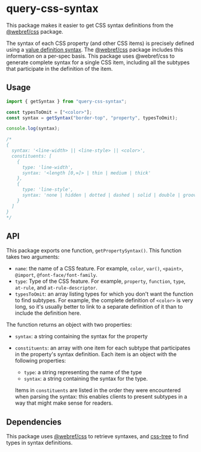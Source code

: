 # query-css-syntax

This package makes it easier to get CSS syntax definitions from the [@webref/css](https://www.npmjs.com/package/@webref/css) package.

The syntax of each CSS property (and other CSS items) is precisely defined using a [value definition syntax](https://drafts.csswg.org/css-values/#value-defs). The [@webref/css](https://www.npmjs.com/package/@webref/css) package includes this information on a per-spec basis. This package uses @webref/css to generate complete syntax for a single CSS item, including all the subtypes that participate in the definition of the item.

## Usage

```js
import { getSyntax } from "query-css-syntax";

const typesToOmit = ["<color>"];
const syntax = getSyntax("border-top", "property", typesToOmit);

console.log(syntax);

/*
{
  syntax: '<line-width> || <line-style> || <color>',
  constituents: [
    {
      type: 'line-width',
      syntax: '<length [0,∞]> | thin | medium | thick'
    },
    {
      type: 'line-style',
      syntax: 'none | hidden | dotted | dashed | solid | double | groove | ridge | inset | outset'
    }
  ]
}
*/
```

## API

This package exports one function, `getPropertySyntax()`. This function takes two arguments:

- `name`: the name of a CSS feature. For example, `color`, `var()`, `<paint>`, `@import`, `@font-face/font-family`.
- `type`: Type of the CSS feature. For example, `property`, `function`, `type`, `at-rule`, and `at-rule-descriptor`.
- `typesToOmit`: an array listing types for which you don't want the function to find subtypes. For example, the complete definition of `<color>` is very long, so it's usually better to link to a separate definition of it than to include the definition here.

The function returns an object with two properties:

- `syntax`: a string containing the syntax for the property
- `constituents`: an array with one item for each subtype that participates in the property's syntax definition. Each item is an object with the following properties:

  - `type`: a string representing the name of the type
  - `syntax`: a string containing the syntax for the type.

  Items in `constituents` are listed in the order they were encountered when parsing the syntax: this enables clients to present subtypes in a way that might make sense for readers.

## Dependencies

This package uses [@webref/css](https://www.npmjs.com/package/@webref/css) to retrieve syntaxes, and [css-tree](https://www.npmjs.com/package/css-tree) to find types in syntax definitions.
